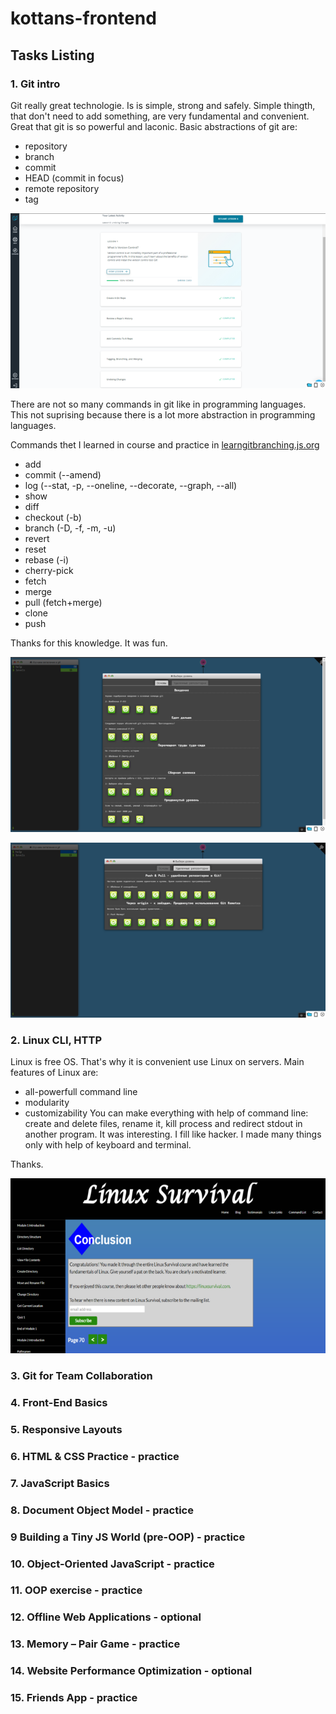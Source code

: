 # kottans-frontend

## Tasks Listing

### 1. Git intro

  Git really great technologie. Is is simple, strong and safely. Simple thingth, that don't need to add something, are very fundamental and convenient.
  Great that git is so powerful and laconic. Basic abstractions of git are:
  - repository
  - branch
  - commit
  - HEAD (commit in focus)
  - remote repository
  - tag
  
![course from Udacity is done](/img/1-mini.png "course from Udacity is done")

 There are not so many commands in git like in programming languages. This not suprising because there is a lot more abstraction in programming languages.
 
 Commands thet I learned in course and practice in [learngitbranching.js.org](https://learngitbranching.js.org/?locale=ru_RU "Great App")
 
  - add
  - commit (--amend)
  - log (--stat, -p, --oneline, --decorate, --graph, --all)
  - show
  - diff
  - checkout (-b)
  - branch (-D, -f, -m, -u)
  - revert
  - reset
  - rebase (-i)
  - cherry-pick
  - fetch
  - merge
  - pull (fetch+merge)
  - clone
  - push
  
Thanks for this knowledge.  It was fun.

!["Main: Introduction Sequence" is done](/img/2-mini.png "'Main: Introduction Sequence' is done")

!["Remote: Push & Pull" is done](/img/3-mini.png "'Remote: Push & Pull' is done")
  
### 2. Linux CLI, HTTP

Linux is free OS. That's why it is convenient use Linux on servers. Main features of Linux are:
  - all-powerfull command line
  - modularity
  - customizability
You can make everything with help of command line: create and delete files, rename it, kill process and redirect stdout in another program.
It was interesting. I fill like hacker. I made many things only with help of keyboard and terminal.

Thanks.

!["Linuc CLI, HTTP Tools"](/task_linux_cli/1-3.png "'Linuc CLI, HTTP Tools' is done")

   
### 3. Git for Team Collaboration
### 4. Front-End Basics
### 5. Responsive Layouts
### 6. HTML & CSS Practice - practice
### 7. JavaScript Basics
### 8. Document Object Model - practice
### 9 Building a Tiny JS World (pre-OOP) - practice
### 10. Object-Oriented JavaScript - practice
### 11. OOP exercise - practice
### 12. Offline Web Applications - optional
### 13. Memory – Pair Game - practice
### 14. Website Performance Optimization - optional
### 15. Friends App - practice
